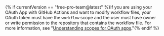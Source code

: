 {% if currentVersion == "free-pro-team@latest" %}If you are using your OAuth App with GitHub Actions and want to modify workflow files, your OAuth token must have the `workflow` scope and the user must have owner or write permission to the repository that contains the workflow file. For more information, see "[Understanding scopes for OAuth apps](/apps/building-oauth-apps/understanding-scopes-for-oauth-apps/#available-scopes)."{% endif %}